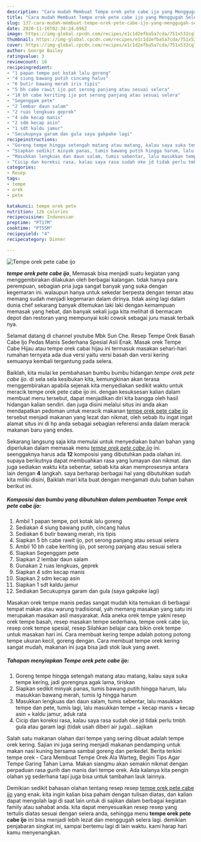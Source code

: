 ```yaml
---
description: "Cara mudah Membuat Tempe orek pete cabe ijo yang Menggugah Selera"
title: "Cara mudah Membuat Tempe orek pete cabe ijo yang Menggugah Selera"
slug: 137-cara-mudah-membuat-tempe-orek-pete-cabe-ijo-yang-menggugah-selera
date: 2020-11-16T02:34:24.696Z
image: https://img-global.cpcdn.com/recipes/e1c1d2efba5a7cda/751x532cq70/tempe-orek-pete-cabe-ijo-foto-resep-utama.jpg
thumbnail: https://img-global.cpcdn.com/recipes/e1c1d2efba5a7cda/751x532cq70/tempe-orek-pete-cabe-ijo-foto-resep-utama.jpg
cover: https://img-global.cpcdn.com/recipes/e1c1d2efba5a7cda/751x532cq70/tempe-orek-pete-cabe-ijo-foto-resep-utama.jpg
author: George Bailey
ratingvalue: 3
reviewcount: 10
recipeingredient:
- "1 papan tempe pot kotak lalu goreng"
- "4 siung bawang putih cincang halus"
- "6 butir bawang merah iris tipis"
- "5 bh cabe rawit ijo pot serong panjang atau sesuai selera"
- "10 bh cabe keriting ijo pot serong panjang atau sesuai selera"
- "Segenggam pete"
- "2 lembar daun salam"
- "2 ruas lengkuas geprek"
- "4 sdm kecap manis"
- "2 sdm kecap asin"
- "1 sdt kaldu jamur"
- "Secukupnya garam dan gula saya gakpake lagi"
recipeinstructions:
- "Goreng tempe hingga setengah matang atau matang, kalau saya suka tempe kering, jadi gorengnya agak lama, tiriskan"
- "Siapkan sedikit minyak panas, tumis bawang putih hingga harum, lalu masukkan bawang merah, tumis lg hingga harum"
- "Masukkan lengkuas dan daun salam, tumis sebentar, lalu masukkan tempe dan pete, tumis lagi, lalu masukkan tempe + kecap manis + kecap asin + kaldu jamur, aduk rata"
- "Cicip dan koreksi rasa, kalau saya rasa sudah oke jd tidak perlu tmbh gula atau garam lagi (tidak usah diberi air juga)...sajikan"
categories:
- Resep
tags:
- tempe
- orek
- pete

katakunci: tempe orek pete 
nutrition: 126 calories
recipecuisine: Indonesian
preptime: "PT17M"
cooktime: "PT55M"
recipeyield: "4"
recipecategory: Dinner

---
```



![Tempe orek pete cabe ijo](https://img-global.cpcdn.com/recipes/e1c1d2efba5a7cda/751x532cq70/tempe-orek-pete-cabe-ijo-foto-resep-utama.jpg)

<b><i>tempe orek pete cabe ijo</i></b>, Memasak bisa menjadi suatu kegiatan yang menggembirakan dilakukan oleh berbagai kalangan. tidak hanya para perempuan, sebagian pria juga sangat banyak yang suka dengan kegemaran ini. walaupun hanya untuk sekedar berpesta dengan teman atau memang sudah menjadi kegemaran dalam dirinya. tidak asing lagi dalam dunia chef sekarang banyak ditemukan laki laki dengan kemampuan memasak yang hebat, dan banyak sekali juga kita melihat di bermacam depot dan restoran yang mempunyai koki cowok sebagai juru masak terbaik nya.

Selamat datang di channel youtube Mbk Sun Che. Resep Tempe Orek Basah Cabe Ijo Pedas Manis Sederhana Spesial Asli Enak. Masak orek Tempe Cabe Hijau atau tempe orek cabai hijau ini termasuk masakan sehari-hari rumahan ternyata ada dua versi yaitu versi basah dan versi kering semuanya kembali tergantung pada selera.

Baiklah, kita mulai ke pembahasan bumbu bumbu hidangan <i>tempe orek pete cabe ijo</i>. di sela sela kesibukan kita, kemungkinan akan terasa menggembirakan apabila sejenak kita menyediakan sedikit waktu untuk meracik tempe orek pete cabe ijo ini. dengan kesuksesan kalian dalam membuat menu tersebut, dapat menjadikan diri kita bangga oleh hasil hidangan kalian sendiri. dan juga disini melalui situs ini anda akan mendapatkan pedoman untuk meracik makanan <u>tempe orek pete cabe ijo</u> tersebut menjadi makanan yang lezat dan nikmat, oleh sebab itu ingat ingat alamat situs ini di hp anda sebagai sebagian referensi anda dalam meracik makanan baru yang endes.


Sekarang langsung saja kita memulai untuk menyediakan bahan bahan yang diperlukan dalam memasak menu <u><i>tempe orek pete cabe ijo</i></u> ini. seenggaknya harus ada <b>12</b> komposisi yang dibutuhkan pada olahan ini. supaya berikutnya dapat membuahkan rasa yang lumayan dan nikmat. dan juga sediakan waktu kita sebentar, sebab kita akan memprosesnya antara lain dengan <b>4</b> langkah. saya berharap berbagai hal yang dibutuhkan sudah kita miliki disini, Baiklah mari kita buat dengan mengamati dulu bahan bahan berikut ini.

<!--inarticleads1-->

##### Komposisi dan bumbu yang dibutuhkan dalam pembuatan Tempe orek pete cabe ijo:

1. Ambil 1 papan tempe, pot kotak lalu goreng
1. Sediakan 4 siung bawang putih, cincang halus
1. Sediakan 6 butir bawang merah, iris tipis
1. Siapkan 5 bh cabe rawit ijo, pot serong panjang atau sesuai selera
1. Ambil 10 bh cabe keriting ijo, pot serong panjang atau sesuai selera
1. Siapkan Segenggam pete
1. Siapkan 2 lembar daun salam
1. Gunakan 2 ruas lengkuas, geprek
1. Siapkan 4 sdm kecap manis
1. Siapkan 2 sdm kecap asin
1. Siapkan 1 sdt kaldu jamur
1. Sediakan Secukupnya garam dan gula (saya gakpake lagi)


Masakan orek tempe manis pedas sangat mudah kita temukan di berbagai tempat makan atau warung tradisional, yah memang masakan yang satu ini merupakan masakan asli masyarakat. Ada aneka orek tempe yakni resep orek tempe basah, resep masakan tempe sederhana, tempe orek cabe ijo, resep orek tempe spesial, resep Silahkan belajar cara bikin orek tempe untuk masakan hari ini. Cara membuat kering tempe adalah potong potong tempe ukuran kecil, goreng dengan. Cara membuat tempe orek kering sangat mudah, makanan ini juga bisa jadi stok lauk yang awet. 

<!--inarticleads2-->

##### Tahapan menyiapkan Tempe orek pete cabe ijo:

1. Goreng tempe hingga setengah matang atau matang, kalau saya suka tempe kering, jadi gorengnya agak lama, tiriskan
1. Siapkan sedikit minyak panas, tumis bawang putih hingga harum, lalu masukkan bawang merah, tumis lg hingga harum
1. Masukkan lengkuas dan daun salam, tumis sebentar, lalu masukkan tempe dan pete, tumis lagi, lalu masukkan tempe + kecap manis + kecap asin + kaldu jamur, aduk rata
1. Cicip dan koreksi rasa, kalau saya rasa sudah oke jd tidak perlu tmbh gula atau garam lagi (tidak usah diberi air juga)...sajikan


Salah satu makanan olahan dari tempe yang sering dibuat adalah tempe orek kering. Sajian ini juga sering menjadi makanan pendamping untuk makan nasi kuning bersama sambal goreng dan perkedel. Berita terkini tempe orek - Cara Membuat Tempe Orek Ala Warteg, Begini Tips Agar Tempe Garing Tahan Lama. Makan siangmu akan semakin nikmat dengan perpaduan rasa gurih dan manis dari tempe orek. Ada kalanya kita pengin olahan yg sederhana tapi juga bisa untuk tambahan lauk lainnya. 

Demikian sedikit bahasan olahan tentang resep resep <u>tempe orek pete cabe ijo</u> yang enak. kita ingin kalian bisa paham dengan tulisan diatas, dan kalian dapat mengolah lagi di saat lain untuk di sajikan dalam berbagai kegiatan family atau sahabat anda. kita dapat menyesuaikan resep resep yang tertulis diatas sesuai dengan selera anda, sehingga menu <b>tempe orek pete cabe ijo</b> ini bisa menjadi lebih lezat dan menggugah selera lagi. demikian penjabaran singkat ini, sampai bertemu lagi di lain waktu. kami harap hari kamu menyenangkan.
